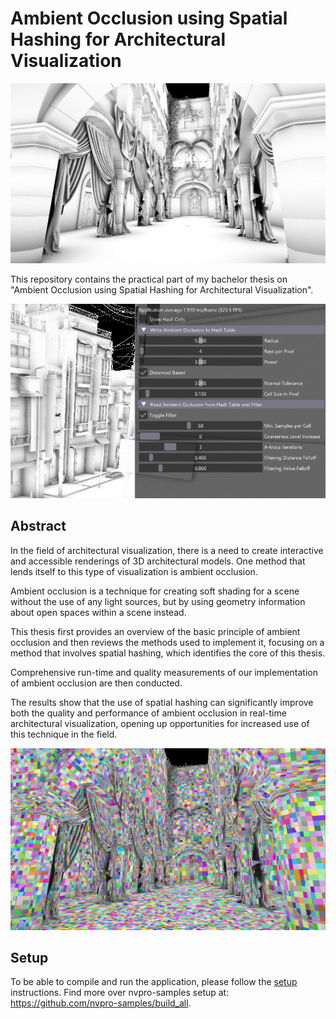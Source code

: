 # Ambient Occlusion using Spatial Hashing for Architectural Visualization

![result](docs/Images/result.png)

This repository contains the practical part of my bachelor thesis on "Ambient Occlusion using Spatial Hashing for Architectural Visualization".

![UI](docs/Images/UI.png)

## Abstract

In the field of architectural visualization, there is a need to create interactive and accessible renderings of 3D architectural models. One method that lends itself to this type of visualization is ambient occlusion.

Ambient occlusion is a technique for creating soft shading for a scene without the use of any light sources, but by using geometry information about open spaces within a scene instead. 

This thesis first provides an overview of the basic principle of ambient occlusion and then reviews the methods used to implement it, focusing on a method that involves spatial hashing, which identifies the core of this thesis. 

Comprehensive run-time and quality measurements of our implementation of ambient occlusion are then conducted.

The results show that the use of spatial hashing can significantly improve both the quality and performance of ambient occlusion in real-time architectural visualization, opening up opportunities for increased use of this technique in the field.

![debug_hash_cells](docs/Images/debug_hash_cells.png)

## Setup

To be able to compile and run the application, please follow the [setup](docs/setup.md) instructions. Find more over nvpro-samples setup at: https://github.com/nvpro-samples/build_all.
